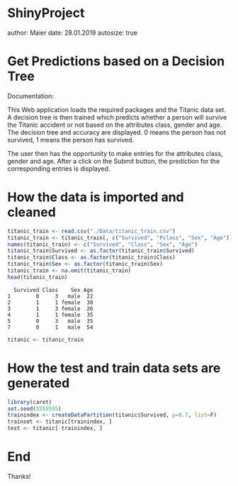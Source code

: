 ShinyProject
========================================================
author: Maier
date: 28.01.2019
autosize: true


Get Predictions based on a Decision Tree
========================================================

Documentation:

This Web application loads the required packages and the Titanic data set. 
A decision tree is then trained which predicts whether a person will survive 
the Titanic accident or not based on the attributes class, gender and age. 
The decision tree and accuracy are displayed. 0 means the person has not survived, 
1 means the person has survived.

The user then has the opportunity to make entries for the attributes class, 
gender and age. After a click on the Submit button, the prediction for the 
corresponding entries is displayed.
    

How the data is imported and cleaned
========================================================


```r
titanic_train <- read.csv("./Data/titanic_train.csv")
titanic_train <- titanic_train[, c("Survived", "Pclass", "Sex", "Age")]
names(titanic_train) <- c("Survived", "Class", "Sex", "Age")
titanic_train$Survived <- as.factor(titanic_train$Survived)
titanic_train$Class <- as.factor(titanic_train$Class)
titanic_train$Sex <- as.factor(titanic_train$Sex)
titanic_train <- na.omit(titanic_train)
head(titanic_train)
```

```
  Survived Class    Sex Age
1        0     3   male  22
2        1     1 female  38
3        1     3 female  26
4        1     1 female  35
5        0     3   male  35
7        0     1   male  54
```

```r
titanic <- titanic_train
```

How the test and train data sets are generated
========================================================


```r
library(caret)
set.seed(5555555)
trainindex <- createDataPartition(titanic$Survived, p=0.7, list=F)
trainset <- titanic[trainindex, ]
test <- titanic[-trainindex, ]
```

End
========================================================
Thanks!
